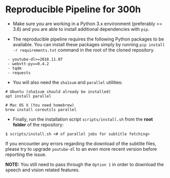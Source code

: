 # Reproducible Pipeline for 300h

- Make sure you are working in a Python 3.x environment (preferably >= 3.6) and you
are able to install additional dependencies with `pip`.

- The reproducible pipeline requires the following Python packages to be available.
You can install these packages simply by running `pip install -r requirements.txt` command
in the root of the cloned repository.

```
 - youtube-dl>=2018.11.07
 - webvtt-py==0.4.2
 - tqdm
 - requests
```

- You will also need the `sha1sum` and `parallel` utilities:

```
# Ubuntu (sha1sum should already be installed)
apt install parallel

# Mac OS X (You need homebrew)
brew install coreutils parallel
```

- Finally, run the installation script `scripts/install.sh` from the
**root folder** of the repository:

```
$ scripts/install.sh <# of parallel jobs for subtitle fetching>
```

If you encounter any errors regarding the download of the subtitle files, please
try to upgrade `youtube-dl` to an even more recent version before reporting the issue.

**NOTE:** You still need to pass through the `Option 1` in order to download the
speech and vision related features.
